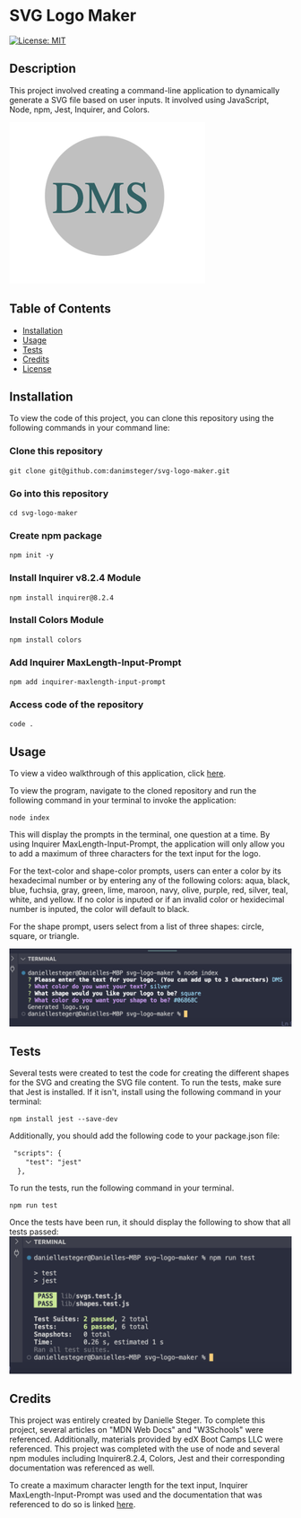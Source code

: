 # SVG Logo Maker

[![License: MIT](https://img.shields.io/badge/License-MIT-yellow.svg)](https://opensource.org/licenses/MIT)

## Description

This project involved creating a command-line application to dynamically generate a SVG file based on user inputs. It involved using JavaScript, Node, npm, Jest, Inquirer, and Colors.

![Sample photo of a generated SVG](/assets/images/mainphoto.png)

## Table of Contents

- [Installation](#installation)
- [Usage](#usage)
- [Tests](#tests)
- [Credits](#credits)
- [License](#license)

## Installation

To view the code of this project, you can clone this repository using the following commands in your command line:

### Clone this repository

```
git clone git@github.com:danimsteger/svg-logo-maker.git
```

### Go into this repository

```
cd svg-logo-maker
```

### Create npm package

```
npm init -y
```

### Install Inquirer v8.2.4 Module

```
npm install inquirer@8.2.4
```

### Install Colors Module

```
npm install colors
```

### Add Inquirer MaxLength-Input-Prompt

```
npm add inquirer-maxlength-input-prompt
```

### Access code of the repository

```
code .
```

## Usage

To view a video walkthrough of this application, click [here](https://drive.google.com/file/d/1iyjGkgTVQJsaJUbGd0j2oZHtBPWN2dnX/view).

To view the program, navigate to the cloned repository and run the following command in your terminal to invoke the application:

```
node index
```

This will display the prompts in the terminal, one question at a time. By using Inquirer MaxLength-Input-Prompt, the application will only allow you to add a maximum of three characters for the text input for the logo.

For the text-color and shape-color prompts, users can enter a color by its hexadecimal number or by entering any of the following colors: aqua, black, blue, fuchsia, gray, green, lime, maroon, navy, olive, purple, red, silver, teal, white, and yellow. If no color is inputed or if an invalid color or hexidecimal number is inputed, the color will default to black.

For the shape prompt, users select from a list of three shapes: circle, square, or triangle.

![Sample view of the terminal with completed prompts](/assets/images/terminal.png)

## Tests

Several tests were created to test the code for creating the different shapes for the SVG and creating the SVG file content. To run the tests, make sure that Jest is installed. If it isn't, install using the following command in your terminal:

```
npm install jest --save-dev
```

Additionally, you should add the following code to your package.json file:

```
 "scripts": {
    "test": "jest"
  },
```

To run the tests, run the following command in your terminal.

```
npm run test
```

Once the tests have been run, it should display the following to show that all tests passed:
![Sample of passing tests in terminal](/assets/images/tests.png)

## Credits

This project was entirely created by Danielle Steger. To complete this project, several articles on "MDN Web Docs" and "W3Schools" were referenced. Additionally, materials provided by edX Boot Camps LLC were referenced. This project was completed with the use of node and several npm modules including Inquirer8.2.4, Colors, Jest and their corresponding documentation was referenced as well.

To create a maximum character length for the text input, Inquirer MaxLength-Input-Prompt was used and the documentation that was referenced to do so is linked [here](https://www.npmjs.com/package/inquirer-maxlength-input-prompt).
